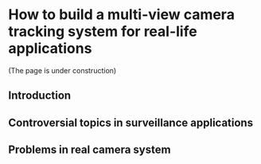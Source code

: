 # How to build a multi-view camera tracking system for real-life applications

(The page is under construction)

## Introduction

## Controversial topics in surveillance applications

## Problems in real camera system

